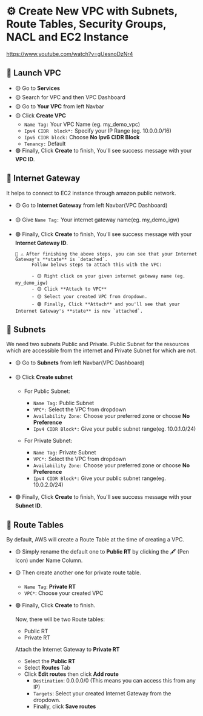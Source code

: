 # ⚙️ Create New VPC with Subnets, Route Tables, Security Groups, NACL and EC2 Instance
https://www.youtube.com/watch?v=gUesnoDzNr4

## 📕 Launch VPC

- 🟡 Go to **Services**
- 🟡 Search for VPC and then VPC Dashboard
- 🟡 Go to **Your VPC** from left Navbar
- 🟡 Click **Create VPC**
  - `Name Tag:` Your VPC Name (eg. my_demo_vpc)
  - `Ipv4 CIDR  block*:` Specify your IP Range (eg. 10.0.0.0/16)
  - `Ipv6 CIDR block:` Choose **No Ipv6 CIDR Block**
  - `Tenancy:` Default
- 🟢 Finally, Click **Create** to finish, You'll see success message with your **VPC ID**.
 
 
## 📕 Internet Gateway
It helps to connect to EC2 instance through amazon public network.
- 🟡 Go to **Internet Gateway** from left Navbar(VPC Dashboard)
- 🟡 Give `Name Tag:` Your internet gateway name(eg. my_demo_igw)
- 🟢 Finally, Click **Create** to finish, You'll see success message with your **Internet Gateway ID**.

      📌 ⚠️ After finishing the above steps, you can see that your Internet Gateway's **state** is `detached`.
            Follow belows steps to attach this with the VPC:

            - 🟡 Right click on your given internet gateway name (eg. my_demo_igw)
            - 🟡 Click **Attach to VPC**
            - 🟡 Select your created VPC from dropdown.
            - 🟢 Finally, Click **Attach** and you'll see that your Internet Gateway's **state** is now `attached`.


## 📕 Subnets
We need two subnets Public and Private. Public Subnet for the resources which are accessible from the internet and Private Subnet for which are not.

- 🟡 Go to **Subnets** from left Navbar(VPC Dashboard)
- 🟡 Click **Create subnet**

  - For Public Subnet:
    - `Name Tag:` Public Subnet
    - `VPC*:` Select the VPC from dropdown
    - `Availability Zone:` Choose your preferred zone or choose **No Preference**
    - `Ipv4 CIDR Block*:` Give your public subnet range(eg. 10.0.1.0/24)
 
  - For Private Subnet:
    - `Name Tag:` Private Subnet
    - `VPC*:` Select the VPC from dropdown
    - `Availability Zone:` Choose your preferred zone or choose **No Preference**
    - `Ipv4 CIDR Block*:` Give your public subnet range(eg. 10.0.2.0/24)
- 🟢 Finally, Click **Create** to finish, You'll see success message with your **Subnet ID**.
 
 
 
## 📕 Route Tables
By default, AWS will create a Route Table at the time of creating a VPC.
  
- 🟡 Simply rename the default one to **Public RT** by clicking the 🖋 (Pen Icon) under Name Column.
- 🟡 Then create another one for private route table.
  - `Name Tag`: **Private RT**
  - `VPC*`: Choose your created VPC
- 🟢 Finally, Click **Create** to finish.
   
  Now, there will be two Route tables:
  - Public RT
  - Private RT
  
  Attach the Internet Gateway to **Private RT**
  - Select the **Public RT**
  - Select **Routes** Tab
  - Click **Edit routes** then click **Add route**
    - `Destination`: 0.0.0.0/0 (This means you can access this from any IP)
    - `Targets`: Select your created Internet Gateway from the dropdown.
    - Finally, click **Save routes**
